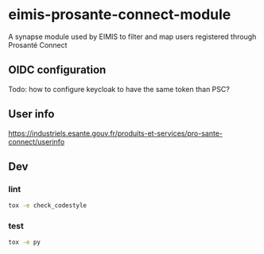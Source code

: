 # eimis-prosante-connect-module

A synapse module used by EIMIS to filter and map users registered through Prosanté Connect

## OIDC configuration

Todo: how to configure keycloak to have the same token than PSC?

## User info

<https://industriels.esante.gouv.fr/produits-et-services/pro-sante-connect/userinfo>

## Dev

### lint

```bash
tox -e check_codestyle
```

### test

```bash
tox -e py
```
